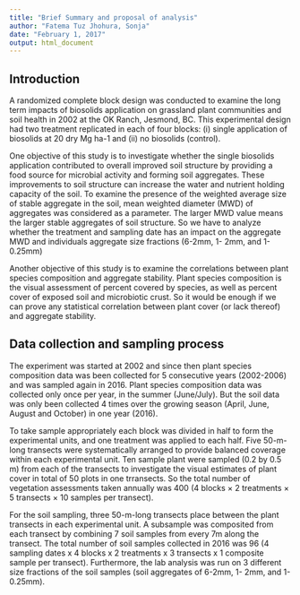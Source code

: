 ```yaml
---
title: "Brief Summary and proposal of analysis"
author: "Fatema Tuz Jhohura, Sonja"
date: "February 1, 2017"
output: html_document
---
```


## Introduction

A randomized complete block design was conducted to examine the long term impacts of biosolids application on grassland plant communities and soil health in 2002 at the OK Ranch, Jesmond, BC. This experimental design had two treatment replicated in each of four blocks: (i) single application of biosolids at 20 dry Mg ha-1 and (ii) no biosolids (control). 

One objective of this study is to investigate whether the single biosolids application contributed to overall improved soil structure by providing a food source for microbial activity and forming soil aggregates. These improvements to soil structure can increase the water and nutrient holding capacity of the soil. To examine the presence of the weighted average size of stable aggregate in the soil, mean weighted diameter (MWD) of aggregates was considered as a parameter. The larger MWD value means the larger stable aggregates of soil structure. So we have to analyze whether the treatment and sampling date has an impact on the aggregate MWD and individuals aggregate size fractions (6-2mm, 1- 2mm, and 1-0.25mm)

Another objective of this study is to examine the correlations between plant species composition and aggregate stability. Plant species composition is the visual assessment of percent covered by species, as well as percent cover of exposed soil and microbiotic crust. So it would be enough if we can prove any statistical correlation between plant cover (or lack thereof) and aggregate stability.


## Data collection and sampling process

The experiment was started at 2002 and since then plant species composition data was been collected for 5 consecutive years (2002-2006) and was sampled again in 2016. Plant species composition data was collected only once per year, in the summer (June/July). But the soil data was only been collected 4 times over the growing season (April, June, August and October) in one year (2016).

To take sample appropriately each block was divided in half to form the experimental units, and one treatment was applied to each half. Five 50-m-long transects were systematically arranged to provide balanced coverage within each experimental unit. Ten sample plant were sampled (0.2 by 0.5 m) from each of the transects to investigate the visual estimates of plant cover in total of 50 plots in one trransects. So the total number of vegetation assessments taken annually was 400 (4 blocks × 2 treatments × 5 transects × 10 samples per transect).

For the soil sampling, three 50-m-long transects place between the plant transects in each experimental unit. A subsample was composited from each transect by combining 7 soil samples from every 7m along the transect. The total number of soil samples collected in 2016 was 96 (4 sampling dates x 4 blocks x 2 treatments x 3 transects x 1 composite sample per transect). Furthermore, the lab analysis was run on 3 different size fractions of the soil samples (soil aggregates of 6-2mm, 1- 2mm, and 1-0.25mm). 
